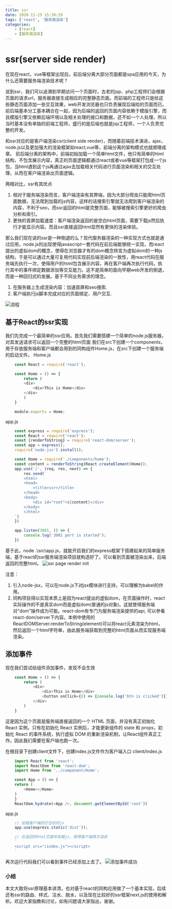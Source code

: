```yaml
---
title: ssr
date: 2020-11-25 15:39:29
tags: ['react', '服务端渲染']
categories: 
    - [react]
    - [服务端渲染]
---
```


# ssr(server side render)

在现在react，vue等框架出现后，前后端分离大部分页面都是spa应用的今天，为什么还需要服务端渲染技术呢？

说到ssr，我们可以追溯到早期访问一个页面时，古老的jsp、php工程师们会根据页面的请求url，服务器直接生成相应的完整静态页面。而前端的工程师只是给这些静态页面添加一些交互效果，web开发浏览器也只负责展现后端给的页面而已。前后端基本分工基本耦合在一起，因为后端的返回的页面内容依赖于模版引擎，而且模版引擎又依赖后端环境以及相关处理的接口和数据，还不如一个人处理，所以当时基本没有单独的前端工程师，盛行的是后端也就是jsp工程师，一个人负责完整的开发。

和ssr对应的是客户端渲染csr(client side render)，而随着前端技术演进，ajax，node.js以及更加强大的渲染框架如react,vue等，前端分离的架构模式也就顺理成章。
前后端分离的架构中，前端初始加载一个简单html文件，他只有简单的html结构，不包含展示内容，真正的页面逻辑都通过react或者vue等框架打包成一个js包，当html遇到这个js再通过ajax去加载相关代码进行页面渲染和相关的交互处理，从而在客户端渲染出页面逻辑。

两相对比，ssr有其优点

1. 相对于服务端渲染而言，客户端渲染有其弊端，因为大部分爬虫只能爬html页面数据，无法爬到加载的js内容，这样的话搜索引擎就无法爬到客户端渲染的内容，不利于seo，而ssr返回的html是完整页面，能够被搜索引擎更好的爬虫分析和索引。
2. 更快的首屏加载速度：客户端渲染返回的是空白html页面，需要下载js然后执行才能显示内容。而且ssr直接返回html显然有更快的渲染体验。

那么我们现在说的ssr是一种倒退的么？现代服务器渲染的一种实现方式也就是通过应用，node.js的出现使得javascript一套代码在前后端能够统一实现，而react提出的虚拟dom的概念，使得在浏览器才有的dom概念转变为虚拟dom的一种js结构，于是可以通过大量可复用代码实现前后端渲染的一致性，用react代码在服务端先执行一次，使得用户的html包含展示内容，再在客户端再次执行代码，执行其中的事件绑定数据添加等交互能力。这不是简单的面向早期web开发的倒退，而是一种回归式的发展。基于不同业务需求的理念。

1. 在服务器上生成渲染内容：加速首屏和seo搜索.
2. 客户端执行js脚本完成对应的页面绑定、用户交互.

![流程](https://s8.51cto.com/images/blog/202101/17/c0c8bf3d3d6262c1a08a31fffd46345b.png)
## 基于React的ssr实现

我们先完成一个最简单的ssr应用。首先我们需要搭建一个简单的node.js服务器，对其发送请求可以返回一个完整的html页面
我们在src下创建一个components，用于存放服务端和客户端都会用到的同构组件Home.js，在src下创建一个服务端的启动文件。
Home.js

```javascript
    const React = require('react');

    const Home = () => {
        return (
        <div>
            <div>This is Home</div>
        </div>
        )
    }

    module.exports = Home;

```

app.js

```javascript
    const express = require('express');
    const React = require('react');
    const {renderToString} = require('react-dom/server');
    const app = express();
    require('node-jsx').install();

    const Home = require('./components/home');
    const content = renderToString(React.createElement(Home));
    app.use('/', (req, res, next) => {
        res.send(`
        <html>
        <head>
            <title>ssr</title>
        </head>
        <body>
            <div id="root">${content}</div>
        </body>
        </html>
    `)
    })

    app.listen(3001, () => {
        console.log('3001 port is started');
    })

```

基于此，node .\src\app.js，就能开启我们的express框架下搭建起来的简单服务端，基于react的ssr服务端渲染项目就构造好了。可以看到页面被渲染出来，后端返回的完整html。
![ssr page render init](https://cdn.jsdelivr.net/gh/kankanbujian/image_host@main/65b878a914296bf6d38ee7ac595bc2ee-ssr_init-e3a791.png)

注意：

1. 引入node-jsx，可以在node.js下对jsx模块进行支持，可以理解为babel的作用。
2. 同构项目得以实现本质上是因为react提出的虚拟dom，在页面操作时，react实际操作的不是真实dom而是虚拟dom(普通的js对象)。这就使得服务端对"dom"操作成为可能。react-dom有专门为服务端渲染提供的api, 可以参看react-dom/server下内容。本例中使用的ReactDOMServer.renderToString(element)可以将react元素渲染为html，然后返回一个html字符串，由此服务端获取到完整的html页面从而实现服务端渲染。

## 添加事件

现在我们尝试给组件添加事件，发现不会生效

```javascript
    const Home = () => {
        return (
            <div>
                <div>This is Home</div>
                <button onClick={() => {console.log('btn is clicked')}}>按钮</button>
            </div>
        )
    }
```

这是因为这个页面是服务端直接返回的一个 HTML 页面，并没有真正初始化 React 实例。只有在初始化 React 实例后，才能更新组件的 state 和 props，初始化 React 的事件系统，执行虚拟 DOM 的重新渲染机制，让React组件真正工作。因此我们需要在客户端也跑一次。

在根目录下创建client文件下，创建index.js文件作为客户端入口
client/index.js

```javascript
    import React from 'react';
    import ReactDom from 'react-dom';
    import Home from '../component/Home';

    const App = () => {
    return (
        <Home></Home>
    )
    }
    ReactDom.hydrate(<App />, document.getElementById('root'))
```

app.js

```javascript
    // 加载客户端的打包后的js
    app.use(express.static('dist'));

    // 在返回的html页面中加载js，使得客户端再次渲染
    `
    <script src="/index.js"></script>
    `
```

再次运行代码我们可以看到事件已经添加上去了。
![添加事件成功](https://cdn.jsdelivr.net/gh/kankanbujian/image_host@main/635a99af91e73e8ce0a3361c4a65543f-ssr_add_event-3f5e26.png)

### 小结

本文大致将ssr原理基本讲清，也对基于react的同构应用做了一个基本实现，后续还有ssr的路由、样式、注水、脱水，以及现在比较好的ssr框架next.js的使用和解析。欢迎大家指教和讨论，如有问题请大家指出，谢谢。
